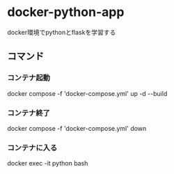 # docker-python-app
docker環境でpythonとflaskを学習する

## コマンド
### コンテナ起動
docker compose -f 'docker-compose.yml' up -d --build
### コンテナ終了
docker compose -f 'docker-compose.yml' down
### コンテナに入る
docker exec -it python bash


